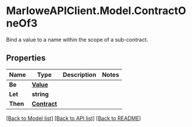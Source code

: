 # MarloweAPIClient.Model.ContractOneOf3
Bind a value to a name within the scope of a sub-contract.

## Properties

Name | Type | Description | Notes
------------ | ------------- | ------------- | -------------
**Be** | [**Value**](Value.md) |  | 
**Let** | **string** |  | 
**Then** | [**Contract**](Contract.md) |  | 

[[Back to Model list]](../README.md#documentation-for-models) [[Back to API list]](../README.md#documentation-for-api-endpoints) [[Back to README]](../README.md)

